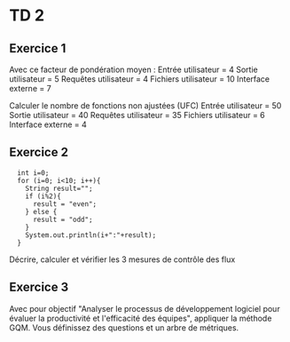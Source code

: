 # TD 2

## Exercice 1
Avec ce facteur de pondération moyen :
Entrée utilisateur = 4
Sortie utilisateur = 5
Requêtes utilisateur = 4
Fichiers utilisateur = 10
Interface externe = 7

Calculer le nombre de fonctions non ajustées (UFC)
Entrée utilisateur = 50
Sortie utilisateur = 40
Requêtes utilisateur = 35
Fichiers utilisateur = 6
Interface externe = 4

## Exercice 2

```
  int i=0;
  for (i=0; i<10; i++){
    String result="";
    if (i%2){
      result = "even";
    } else {
      result = "odd";	
    }
    System.out.println(i+":"+result);
  }
```
Décrire, calculer et vérifier les 3 mesures de contrôle des flux

## Exercice 3

Avec pour objectif "Analyser le processus de développement logiciel pour évaluer la productivité et l'efficacité des équipes", appliquer la méthode GQM.
Vous définissez des questions et un arbre de métriques.